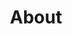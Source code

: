 ---
title: About
links:
  - title: GitHub
    description: 3000ye's github profile page.
    website: https://github.com/3000ye
    image: https://github.githubassets.com/images/modules/logos_page/GitHub-Mark.png

  - title: Email
    description: contact me by email.
    website: "mailto: castor_ye@163.com"

  - title: Bilibili
    description: 3000ye's bilibili profile page.
    website: https://space.bilibili.com/44756427?spm_id_from=333.1007.0.0
    image: 

menu:
    main: 
        weight: 4
        params:
            icon: link

comments: false
---